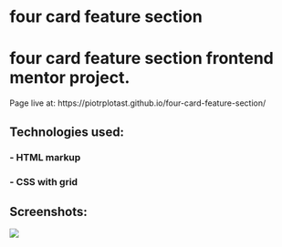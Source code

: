 # four card feature section
 <h1>four card feature section frontend mentor project.</h1> Page live at: https://piotrplotast.github.io/four-card-feature-section/
 <h2>Technologies used:</h2>
 <h3>- HTML markup</h3>
 <h3>- CSS with grid</h3>
<h2>Screenshots:</h2>
<img src="https://github.com/Pietrelll/four-card-feature-section/assets/89207478/d98832dd-e94d-4f5e-8f2c-313dbb31f795">
